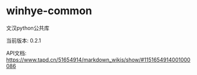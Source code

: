 # winhye-common

文汉python公共库

当前版本: 0.2.1

API文档: https://www.tapd.cn/51654914/markdown_wikis/show/#1151654914001000086
